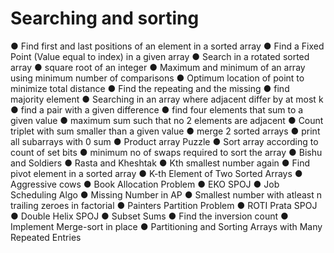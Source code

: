 # Searching and sorting
●	Find first and last positions of an element in a sorted array
●	Find a Fixed Point (Value equal to index) in a given array
●	Search in a rotated sorted array
●	square root of an integer
●	Maximum and minimum of an array using minimum number of comparisons
●	Optimum location of point to minimize total distance
●	Find the repeating and the missing
●	find majority element
●	Searching in an array where adjacent differ by at most k
●	find a pair with a given difference
●	find four elements that sum to a given value
●	maximum sum such that no 2 elements are adjacent
●	Count triplet with sum smaller than a given value
●	merge 2 sorted arrays
●	print all subarrays with 0 sum
●	Product array Puzzle
●	Sort array according to count of set bits
●	minimum no of swaps required to sort the array
●	Bishu and Soldiers
●	Rasta and Kheshtak
●	Kth smallest number again
●	Find pivot element in a sorted array
●	K-th Element of Two Sorted Arrays
●	Aggressive cows
●	Book Allocation Problem
●	EKO SPOJ
●	Job Scheduling Algo
●	Missing Number in AP
●	Smallest number with atleast n trailing zeroes in factorial
●	Painters Partition Problem
●	ROTI Prata SPOJ
●	Double Helix SPOJ
●	Subset Sums
●	Find the inversion count
●	Implement Merge-sort in place
●	Partitioning and Sorting Arrays with Many Repeated Entries
